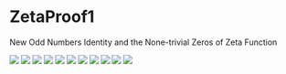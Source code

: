 # ZetaProof1
New Odd Numbers Identity and the None-trivial Zeros of Zeta Function

<img src="Screenshots/Screenshot 2024-01-18 173814.png" />
<img src="Screenshots/Screenshot 2024-01-18 174655.png" />
<img src="Screenshots/Screenshot 2024-01-18 174738.png" /> 
<img src="Screenshots/Screenshot 2024-01-18 175017.png" />
<img src="Screenshots/Screenshot 2024-01-18 175444.png" />
<img src="Screenshots/Screenshot 2024-01-18 175631.png" />
<img src="Screenshots/Screenshot 2024-01-18 175304.png" />
<img src="Screenshots/Screenshot 2024-01-18 175252.png" />
<img src="Screenshots/Screenshot 2024-01-18 175203.png" />
<img src="Screenshots/Screenshot 2024-01-18 175215.png" />
<img src="Screenshots/Screenshot 2024-01-18 175430.png" />

